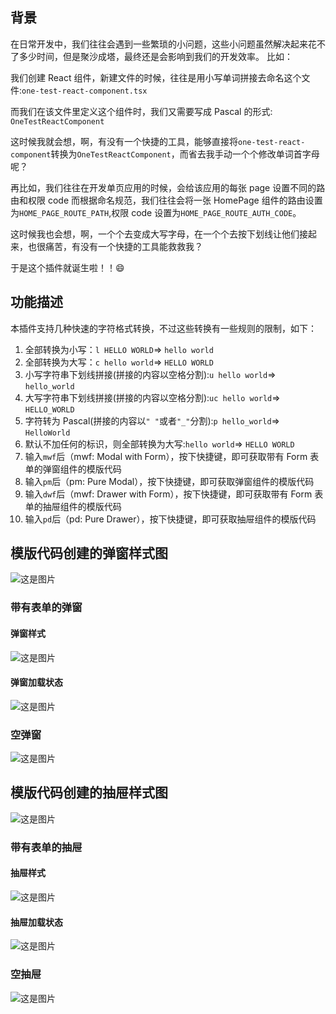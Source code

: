 ## 背景

在日常开发中，我们往往会遇到一些繁琐的小问题，这些小问题虽然解决起来花不了多少时间，但是聚沙成塔，最终还是会影响到我们的开发效率。
比如：

我们创建 React 组件，新建文件的时候，往往是用小写单词拼接去命名这个文件:`one-test-react-component.tsx`

而我们在该文件里定义这个组件时，我们又需要写成 Pascal 的形式:
`OneTestReactComponent`

这时候我就会想，啊，有没有一个快捷的工具，能够直接将`one-test-react-component`转换为`OneTestReactComponent`，而省去我手动一个个修改单词首字母呢？

再比如，我们往往在开发单页应用的时候，会给该应用的每张 page 设置不同的路由和权限 code
而根据命名规范，我们往往会将一张 HomePage 组件的路由设置为`HOME_PAGE_ROUTE_PATH`,权限 code 设置为`HOME_PAGE_ROUTE_AUTH_CODE`。

这时候我也会想，啊，一个个去变成大写字母，在一个个去按下划线让他们接起来，也很痛苦，有没有一个快捷的工具能救救我？

于是这个插件就诞生啦！！😄

## 功能描述

本插件支持几种快速的字符格式转换，不过这些转换有一些规则的限制，如下：

1. 全部转换为小写：`l HELLO WORLD`=> `hello world`
2. 全部转换为大写：`c hello world`=> `HELLO WORLD`
3. 小写字符串下划线拼接(拼接的内容以空格分割):`u hello world`=> `hello_world`
4. 大写字符串下划线拼接(拼接的内容以空格分割):`uc hello world`=> `HELLO_WORLD`
5. 字符转为 Pascal(拼接的内容以`" "`或者`"_"`分割):`p hello_world`=> `HelloWorld`
6. 默认不加任何的标识，则全部转换为大写:`hello world`=> `HELLO WORLD`
7. 输入`mwf`后（mwf: Modal with Form），按下快捷键，即可获取带有 Form 表单的弹窗组件的模版代码
8. 输入`pm`后（pm: Pure Modal），按下快捷键，即可获取弹窗组件的模版代码
9. 输入`dwf`后（mwf: Drawer with Form），按下快捷键，即可获取带有 Form 表单的抽屉组件的模版代码
10. 输入`pd`后（pd: Pure Drawer），按下快捷键，即可获取抽屉组件的模版代码

## 模版代码创建的弹窗样式图

![这是图片](./src/assets/button.png)

### 带有表单的弹窗

#### 弹窗样式

![这是图片](./src/assets/mwf.png)

#### 弹窗加载状态

![这是图片](./src/assets/msf-loading.png)

### 空弹窗

![这是图片](./src/assets/pm.png)

## 模版代码创建的抽屉样式图

![这是图片](./src/assets/button.png)

### 带有表单的抽屉

#### 抽屉样式

![这是图片](./src/assets/dwf.png)

#### 抽屉加载状态

![这是图片](./src/assets/dwf-loading.png)

### 空抽屉

![这是图片](./src/assets/drawer.png)
